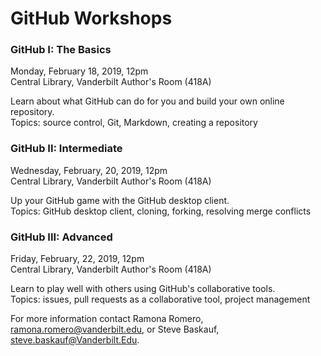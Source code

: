 # GitHub Workshops



### GitHub I: The Basics
Monday, February 18, 2019, 12pm   
Central Library, Vanderbilt Author's Room (418A)

Learn about what GitHub can do for you and build your own online repository.   
Topics: source control, Git, Markdown, creating a repository


### GitHub II:  Intermediate
Wednesday, February, 20, 2019, 12pm   
Central Library, Vanderbilt Author's Room (418A)

Up your GitHub game with the GitHub desktop client.   
Topics: GitHub desktop client, cloning, forking, resolving merge conflicts


### GitHub III:  Advanced
Friday, February, 22, 2019, 12pm   
Central Library, Vanderbilt Author's Room (418A)

Learn to play well with others using GitHub's collaborative tools.   
Topics: issues, pull requests as a collaborative tool, project management 




For more information contact Ramona Romero, <ramona.romero@vanderbilt.edu>, or Steve Baskauf, <steve.baskauf@Vanderbilt.Edu>.
